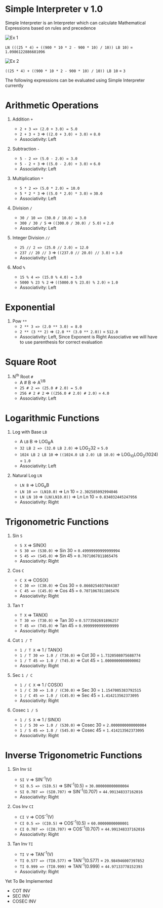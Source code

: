 # Simple Interpreter v 1.0
Simple Interpreter is an Interpreter which can calculate Mathematical Expressions based on rules and precedence

![Ex 1](https://i.ibb.co/RNC8Jt3/Code-Cogs-Eqn.png)

```LN (((25 * 4) + ((900 * 10 * 2 - 900 * 10) / 10)) LB 10)``` = ```1.0986122886681096```

![Ex 2](https://i.ibb.co/HgcyQhm/Code-Cogs-Eqn-1.png)

```((25 * 4) + ((900 * 10 * 2 - 900 * 10) / 10)) LB 10``` = ```3```

The following expressions can be evaluated using Simple Interpreter currently

# Arithmetic Operations

1. Addition ```+```
   - ```2 + 3 => (2.0 + 3.0) = 5.0```
   - ```2 + 3 + 3``` => ```((2.0 + 3.0) + 3.0)``` = ```8.0```
   - Associativity: Left
    
1. Subtraction ```-```
   - ```5 - 2 => (5.0 - 2.0) = 3.0```
   - ```5 - 2 + 3``` => ```((5.0 - 2.0) + 3.0)``` = ```6.0```
   - Associativity: Left
    
1. Multiplication ```*```
   - ```5 * 2 => (5.0 * 2.0) = 10.0```
   - ```5 * 2 * 3``` => ```((5.0 * 2.0) * 3.0)``` = ```30.0```
   - Associativity: Left
    
1. Division ```/```
   - ```30 / 10 => (30.0 / 10.0) = 3.0```
   - ```300 / 30 / 5``` => ```((300.0 / 30.0) / 5.0)``` = ```2.0```
   - Associativity: Left
    
1. Integer Division ```//```
   - ```25 // 2 => (25.0 // 2.0) = 12.0```
   - ```237 // 20 // 3``` => ```((237.0 // 20.0) // 3.0)``` = ```3.0```
   - Associativity: Left
    
1. Mod ```%```
   - ```15 % 4 => (15.0 % 4.0) = 3.0```
   - ```5000 % 23 % 2``` => ```((5000.0 % 23.0) % 2.0)``` = ```1.0```
   - Associativity: Left
  
# Exponential
  
1. Pow ```**```
   - ```2 ** 3 => (2.0 ** 3.0) = 8.0```
   - ```2 ** (3 ** 2)``` => ```(2.0 ** (3.0 ** 2.0))``` = ```512.0```
   - Associativity: Left, Since Exponent is Right Associative we will have to use parenthesis for correct evaluation
  
# Square Root
  
1. N<sup>th</sup> Root ```#``` 
   - A # B => A<sup>1/B</sup>
   - ```25 # 2 => (25.0 # 2.0) = 5.0```
   - ```256 # 2 # 2``` => ```((256.0 # 2.0) # 2.0)``` = ```4.0```
   - Associativity: Left
   
# Logarithmic Functions
    
1. Log with Base ```LB``` 
   - A ```LB``` B => LOG<suB>B</sub>A
   - ```32 LB 2 => (32.0 LB 2.0)``` => LOG<sub>2</sub>32 = ```5.0```
   - ```1024 LB 2 LB 10``` => ```((1024.0 LB 2.0) LB 10.0)``` => LOG<sub>10</sub>LOG<sub>2</sub>(1024) = ```1.0```
   - Associativity: Left
   
1. Natural Log ```LN``` 
   - ```LN B``` => LOG<suB>e</sub>B
   - ```LN 10 => (LN10.0)``` => Ln 10 = ```2.302585092994046```
   - ```LN LN 10``` => ```(LN(LN10.0))``` => Ln Ln 10 = ```0.834032445247956```
   - Associativity: Right
   
# Trigonometric Functions
   
1. Sin ```S``` 
   - ```S X``` => SIN(X)
   - ```S 30 => (S30.0)``` => Sin 30 = ```0.49999999999999994```
   - ```S 45 => (S45.0)``` => Sin 45 = ```0.7071067811865476```
   - Associativity: Right

1. Cos ```C``` 
   - ```C X``` => COS(X)
   - ```C 30 => (C30.0)``` => Cos 30 = ```0.8660254037844387```
   - ```C 45 => (C45.0)``` => Cos 45 = ```0.7071067811865476```
   - Associativity: Right
   
1. Tan ```T``` 
   - ```T X``` => TAN(X)
   - ```T 30 => (T30.0)``` => Tan 30 = ```0.5773502691896257```
   - ```T 45 => (T45.0)``` => Tan 45 = ```0.9999999999999999```
   - Associativity: Right
   
1. Cot ```1 / T``` 
   - ```1 / T X``` => 1 / TAN(X)
   - ```1 / T 30 => 1.0 / (T30.0)``` => Cot 30 = ```1.7320508075688774```
   - ```1 / T 45 => 1.0 / (T45.0)``` => Cot 45 = ```1.0000000000000002```
   - Associativity: Right
   
1. Sec ```1 / C``` 
   - ```1 / C X``` => 1 / COS(X)
   - ```1 / C 30 => 1.0 / (C30.0)``` => Sec 30 = ```1.1547005383792515```
   - ```1 / C 45 => 1.0 / (C45.0)``` => Sec 45 = ```1.414213562373095```
   - Associativity: Right
   
1. Cosec ```1 / S``` 
   - ```1 / S X``` => 1 / SIN(X)
   - ```1 / S 30 => 1.0 / (S30.0)``` => Cosec 30 = ```2.0000000000000004```
   - ```1 / S 45 => 1.0 / (S45.0)``` => Cosec 45 = ```1.414213562373095```
   - Associativity: Right
   
# Inverse Trigonometric Functions
   
1. Sin Inv ```SI``` 
   - ```SI V``` => SIN<sup>-1</sup>(V)
   - ```SI 0.5 => (SI0.5)``` => SIN<sup>-1</sup>(0.5) = ```30.000000000000004```
   - ```SI 0.707 => (SI0.707)``` => SIN<sup>-1</sup>(0.707) = ```44.991348337162016```
   - Associativity: Right

1. Cos Inv ```CI``` 
   - ```CI V``` => COS<sup>-1</sup>(V)
   - ```CI 0.5 => (CI0.5)``` => COS<sup>-1</sup>(0.5) = ```60.00000000000001```
   - ```CI 0.707 => (CI0.707)``` => COS<sup>-1</sup>(0.707) = ```44.991348337162016```
   - Associativity: Right

1. Tan Inv ```TI``` 
   - ```TI V``` => TAN<sup>-1</sup>(V)
   - ```TI 0.577 => (TI0.577)``` => TAN<sup>-1</sup>(0.577) = ```29.984946007397852```
   - ```TI 0.999 => (TI0.999)``` => TAN<sup>-1</sup>(0.999) = ```44.97133778152393```
   - Associativity: Right
  
Yet To Be Implemented
- COT INV
- SEC INV
- COSEC INV